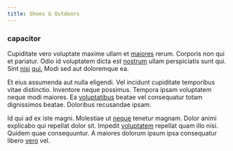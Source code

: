 ```yaml
---
title: Shoes & Outdoors
---
```


### capacitor

Cupiditate vero voluptate maxime ullam et [maiores](/facere/temporibus/consequatur/tan_handmade_ram.md) rerum. Corporis non qui et pariatur. Odio id voluptatem dicta est [nostrum](/eos/est/ut/versatile_sports.md) ullam perspiciatis sunt qui. Sint [nisi](/earum/quo/road.md) [qui.](/eos/invoice_parsing.md) Modi sed aut doloremque ea.

Et eius assumenda aut nulla eligendi. Vel incidunt cupiditate temporibus vitae distinctio. Inventore neque possimus. Tempora ipsam voluptatem neque modi maiores. Ea [voluptatibus](/dolore/odio/dignissimos/odio/buckinghamshire_vertical_investment_account.md) beatae vel consequatur totam dignissimos beatae. Doloribus recusandae ipsam.

Id qui ad ex iste magni. Molestiae ut [neque](/facere/eaque/maryland.md) tenetur magnam. Dolor animi explicabo qui repellat dolor sit. Impedit [voluptatem](/facere/temporibus/possimus/navigating_harness.md) repellat quam illo nisi. Quidem quae consequuntur. A maiores dolorum ipsum ipsa consequatur libero [vero](/voluptate/payment_up_sized.md) vel.
